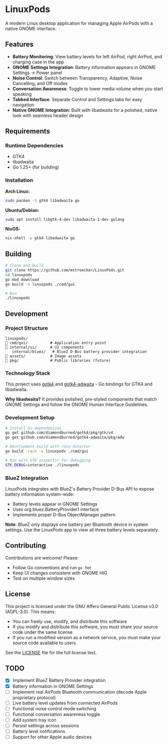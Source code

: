 # LinuxPods

A modern Linux desktop application for managing Apple AirPods with a native GNOME interface.

## Features

- **Battery Monitoring**: View battery levels for left AirPod, right AirPod, and charging case in the app
- **GNOME Settings Integration**: Battery information appears in GNOME Settings → Power panel
- **Noise Control**: Switch between Transparency, Adaptive, Noise Cancelling, and Off modes
- **Conversation Awareness**: Toggle to lower media volume when you start speaking
- **Tabbed Interface**: Separate Control and Settings tabs for easy navigation
- **Native GNOME Integration**: Built with libadwaita for a polished, native look with seamless header design

## Requirements

### Runtime Dependencies
- GTK4
- libadwaita
- Go 1.25+ (for building)

### Installation

**Arch Linux:**
```bash
sudo pacman -S gtk4 libadwaita go
```

**Ubuntu/Debian:**
```bash
sudo apt install libgtk-4-dev libadwaita-1-dev golang
```

**NixOS:**
```bash
nix-shell -p gtk4 libadwaita go
```

## Building

```bash
# Clone and build
git clone https://github.com/mstroecker/LinuxPods.git
cd linuxpods
go mod download
go build -o linuxpods ./cmd/gui

# Run
./linuxpods
```

## Development

### Project Structure
```
linuxpods/
   cmd/gui/          # Application entry point
   internal/ui/      # UI components
   internal/bluez/   # BlueZ D-Bus battery provider integration
   assets/           # Image assets
   pkg/              # Public libraries (future)
```

### Technology Stack

This project uses [gotk4](https://github.com/diamondburned/gotk4) and [gotk4-adwaita](https://github.com/diamondburned/gotk4-adwaita) - Go bindings for GTK4 and libadwaita.

**Why libadwaita?** It provides polished, pre-styled components that match GNOME Settings and follow the GNOME Human Interface Guidelines.

### Development Setup

```bash
# Install Go dependencies
go get github.com/diamondburned/gotk4/pkg/gtk/v4
go get github.com/diamondburned/gotk4-adwaita/pkg/adw

# Development build with race detector
go build -race -o linuxpods ./cmd/gui

# Run with GTK inspector for debugging
GTK_DEBUG=interactive ./linuxpods
```

### BlueZ Integration

LinuxPods integrates with BlueZ's Battery Provider D-Bus API to expose battery information system-wide:
- Battery levels appear in GNOME Settings
- Uses org.bluez.BatteryProvider1 interface
- Implements proper D-Bus ObjectManager pattern

**Note**: BlueZ only displays one battery per Bluetooth device in system settings. Use the LinuxPods app to view all three battery levels separately.

## Contributing

Contributions are welcome! Please:
- Follow Go conventions and run `go fmt`
- Keep UI changes consistent with GNOME HIG
- Test on multiple window sizes

## License

This project is licensed under the GNU Affero General Public License v3.0 (AGPL-3.0). This means:
- You can freely use, modify, and distribute this software
- If you modify and distribute this software, you must share your source code under the same license
- If you run a modified version as a network service, you must make your source code available to users

See the [LICENSE](LICENSE) file for the full license text.

## TODO

- [x] Implement BlueZ Battery Provider integration
- [x] Battery information in GNOME Settings
- [ ] Implement real AirPods Bluetooth communication (decode Apple proprietary protocol)
- [ ] Live battery level updates from connected AirPods
- [ ] Functional noise control mode switching
- [ ] Functional conversation awareness toggle
- [ ] Add system tray icon
- [ ] Persist settings across sessions
- [ ] Battery level notifications
- [ ] Support for other Apple audio devices
